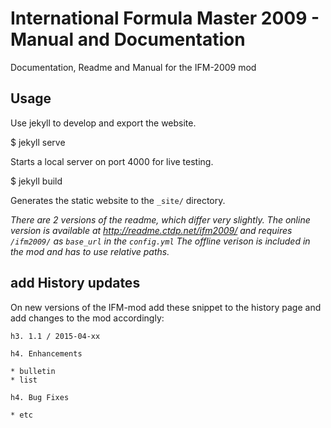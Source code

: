 # International Formula Master 2009 - Manual and Documentation 

Documentation, Readme and Manual for the IFM-2009 mod

## Usage

Use jekyll to develop and export the website.

  $ jekyll serve

Starts a local server on port 4000 for live testing.

  $ jekyll build
  
Generates the static website to the `_site/` directory.

_There are 2 versions of the readme, which differ very slightly.
The online version is available at http://readme.ctdp.net/ifm2009/ and requires `/ifm2009/` as `base_url` in the `config.yml`
The offline verison is included in the mod and has to use relative paths._

## add History updates

On new versions of the IFM-mod add these snippet to the history page and add changes to the mod accordingly:

    h3. 1.1 / 2015-04-xx

    h4. Enhancements

    * bulletin
    * list

    h4. Bug Fixes

    * etc

